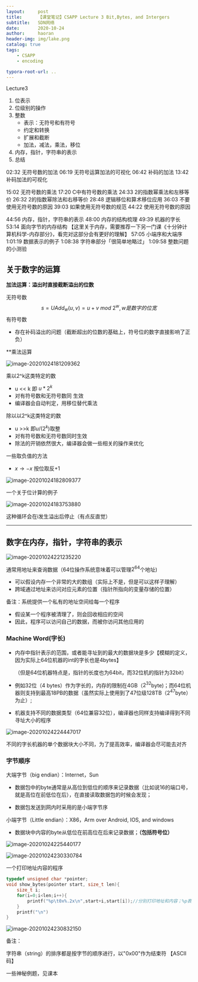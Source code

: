 ```yaml
---
layout:     post
title:      【课堂笔记】CSAPP Lecture 3 Bit,Bytes, and Intergers
subtitle:   SDN网络
date:       2020-10-24
author:     haoran
header-img: img/lake.png
catalog: true
tags: 
    - CSAPP
    - encoding

typora-root-url: ..
---
```




Lecture3
1. 位表示
2. 位级别的操作
3. 整数
    - 表示：无符号和有符号
    - 约定和转换
    - 扩展和截断
    - 加法，减法，乘法，移位
4. 内存，指针，字符串的表示
5. 总结

02:32 无符号数的加法
06:19 无符号运算加法的可视化
06:42 补码的加法
13:42 补码加法的可视化

15:02 无符号数的乘法
17:20 C中有符号数的乘法
24:33 2的指数幂乘法和左移等价
26:32 2的指数幂除法和右移等价
28:48 逻辑移位和算术移位应用
36:03 不要使用无符号数的原因
39:03 如果使用无符号数的规范
44:22 使用无符号数的原因

44:56 内存，指针，字符串的表示
48:00 内存的结构梳理
49:39 机器的字长
53:14 面向字节的内存结构
【这里关于内存，需要推荐一下另一门课《十分钟计算机科学-内存部分》，看完对这部分会有更好的理解】
57:05 小端序和大端序
1:01:19 数据表示的例子
1:08:38 字符串部分「很简单地略过」
1:09:58 整数问题的小测验



## 关于数字的运算

**加法运算：溢出时直接截断溢出的位数**

无符号数
$$
s=UAdd_w(u,v)=u+v\ mod\ 2^w ,w是数字的位宽
$$
有符号数

- 存在补码溢出的问题（截断超出的位数的基础上，符号位的数字直接影响了正负）

**乘法运算

![image-20201024181209362](/img/cloudNetworkingClass/2020-10-24-CSAPP%E7%AC%94%E8%AE%B0-%E7%AC%AC%E4%B8%89%E8%8A%82/image-20201024181209362.png)

乘以2^k这类特定的数

- u << k 即 $u*2^k$
-  对有符号数和无符号数同 生效
- 编译器会自动判定，用移位替代乘法

除以以2^k这类特定的数 

- u >>k 即$u/(2^k)$取整
-  对有符号数和无符号数同时生效
- 除法的开销依然很大，编译器会做一些相关的操作来优化

一些取负值的方法

- $x \rightarrow -x$ 按位取反+1

![image-20201024182809377](/img/cloudNetworkingClass/2020-10-24-CSAPP%E7%AC%94%E8%AE%B0-%E7%AC%AC%E4%B8%89%E8%8A%82/image-20201024182809377.png)

一个关于位计算的例子

![image-20201024183753880](/img/cloudNetworkingClass/2020-10-24-CSAPP%E7%AC%94%E8%AE%B0-%E7%AC%AC%E4%B8%89%E8%8A%82/image-20201024183753880.png)

这种循环会在i发生溢出后停止（有点反直觉）

-----

## 数字在内存，指针，字符串的表示

![image-20201024221235220](/img/cloudNetworkingClass/2020-10-24-CSAPP%E7%AC%94%E8%AE%B0-%E7%AC%AC%E4%B8%89%E8%8A%82/image-20201024221235220.png)

通常用地址来查询数据（64位操作系统意味着可以管理$2^{64}$个地址)

- 可以假设内存一个非常的大的数组（实际上不是，但是可以这样子理解）
- 跨域通过地址来访问对应元素的位置（指针所指向的变量存储的位置）

备注：系统提供一个私有的地址空间给每一个程序

- 假设某一个程序被清理了，则会回收相应的空间
- 因此，程序可以访问自己的数据，而被你访问其他应用的

### Machine Word(字长)

- 内存中指针表示的范围，或者能寻址到的最大的数据块是多少【模糊的定义，因为实际上64位机器的int的字长也是4bytes】

  （但是64位机器特点是，指针的长度也为64bit，而32位机的指针为32bit）

- 例如32位（4 bytes）作为字长的，内存的限制在4GB（$2^{32}$byte)；而64位机器则支持到最高18PB的数据（虽然实际上使用到了47位级128TB（$2^{47}$byte）为止）;

- 机器支持不同的数据类型（64位兼容32位），编译器也同样支持编译得到不同寻址大小的程序

![image-20201024224447017](/img/cloudNetworkingClass/2020-10-24-CSAPP%E7%AC%94%E8%AE%B0-%E7%AC%AC%E4%B8%89%E8%8A%82/image-20201024224447017.png)

不同的字长机器的单个数据块大小不同，为了提高效率，编译器会尽可能去对齐

### 字节顺序

大端字节（big endian）：Internet，Sun

- 数据包中的byte通常是从高位到低位的顺序来记录数据（比如说16的端口号，就是高位在前低位在后），在直接读取数据包的时候会发现；

- 数据包发送到网内时采用的是小端字节序

小端字节（Little endian）：X86，Arm over Android, IOS, and windows

- 数据块中内容的byte从低位在前高位在后来记录数据；**（包括符号位）**

![image-20201024225440177](/img/cloudNetworkingClass/2020-10-24-CSAPP%E7%AC%94%E8%AE%B0-%E7%AC%AC%E4%B8%89%E8%8A%82/image-20201024225440177.png)

 

![image-20201024230330784](/img/cloudNetworkingClass/2020-10-24-CSAPP%E7%AC%94%E8%AE%B0-%E7%AC%AC%E4%B8%89%E8%8A%82/image-20201024230330784.png)



一个打印地址内容的程序

```c
typedef unsigned char *pointer;
void show_bytes(pointer start, size_t len){
    size_t i;
    for(i=0;i<len;i++){
        printf("%p\t0x%.2x\n",start+i,start[i]);//分别打印地址和内容；%p表示指针地址，%x表示16进制输出内容，i为偏移量，最单位为byte
    }
    printf("\n")
}
```

![image-20201024230832150](/img/cloudNetworkingClass/2020-10-24-CSAPP%E7%AC%94%E8%AE%B0-%E7%AC%AC%E4%B8%89%E8%8A%82/image-20201024230832150.png)

备注：

字符串（string）的排序都是按字节的顺序进行，以"0x00"作为结束符 【ASCII码】

一些神秘例题，见课本